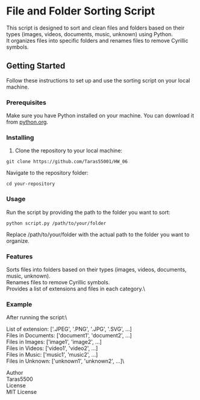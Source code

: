 # File and Folder Sorting Script

This script is designed to sort and clean files and folders based on their types (images, videos, documents, music, unknown) using Python.\
It organizes files into specific folders and renames files to remove Cyrillic symbols.

## Getting Started

Follow these instructions to set up and use the sorting script on your local machine.

### Prerequisites

Make sure you have Python installed on your machine. You can download it from [python.org](https://www.python.org/downloads/).

### Installing

1. Clone the repository to your local machine:

`git clone https://github.com/Taras55001/HW_06`

Navigate to the repository folder:

`cd your-repository`

### Usage
Run the script by providing the path to the folder you want to sort:

`python script.py /path/to/your/folder`

Replace /path/to/your/folder with the actual path to the folder you want to organize.

### Features
Sorts files into folders based on their types (images, videos, documents, music, unknown).\
Renames files to remove Cyrillic symbols.\
Provides a list of extensions and files in each category.\
### Example
After running the script:\

List of extension: ['.JPEG', '.PNG', '.JPG', '.SVG', ...]\
Files in Documents: ['document1', 'document2', ...]\
Files in Images: ['image1', 'image2', ...]\
Files in Videos: ['video1', 'video2', ...]\
Files in Music: ['music1', 'music2', ...]\
Files in Unknown: ['unknown1', 'unknown2', ...]\


Author\
Taras5500\
License\
MIT License
